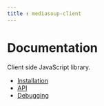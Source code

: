 ```yaml
---
title : mediasoup-client
---
```



# Documentation

Client side JavaScript library.

* [Installation](/documentation/v2/mediasoup-client/installation/)
* [API](/documentation/v2/mediasoup-client/api/)
* [Debugging](/documentation/v2/mediasoup-client/debugging/)
